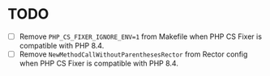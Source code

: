 # TODO

- [ ] Remove `PHP_CS_FIXER_IGNORE_ENV=1` from Makefile when PHP CS Fixer is compatible with PHP 8.4.
- [ ] Remove `NewMethodCallWithoutParenthesesRector` from Rector config when PHP CS Fixer is compatible with PHP 8.4.
